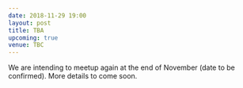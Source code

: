 ```yaml
---
date: 2018-11-29 19:00
layout: post
title: TBA
upcoming: true
venue: TBC
---
```


We are intending to meetup again at the end of November (date to be confirmed). 
More details to come soon.